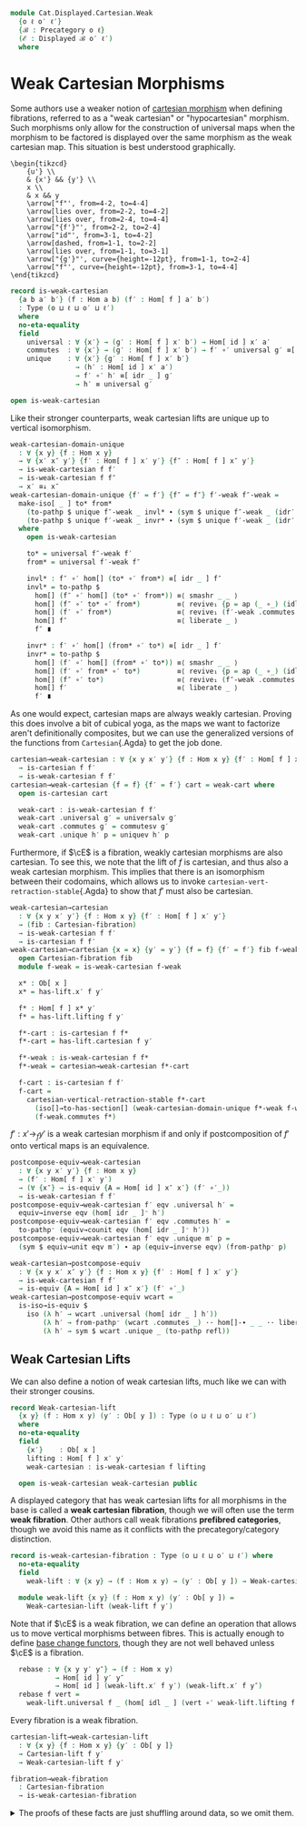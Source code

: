 <!--
```agda
open import Cat.Functor.Hom.Displayed
open import Cat.Functor.Hom.Displayed
open import Cat.Instances.Functor
open import Cat.Instances.Functor
open import Cat.Instances.Product
open import Cat.Instances.Product
open import Cat.Displayed.Fibre
open import Cat.Displayed.Base
open import Cat.Functor.Hom
open import Cat.Prelude

import Cat.Displayed.Cartesian.Indexing as Indexing
import Cat.Displayed.Cartesian.Indexing as Indexing
import Cat.Displayed.Cartesian as Cart
import Cat.Displayed.Reasoning as DR
import Cat.Displayed.Morphism as DM
import Cat.Reasoning as CR
```
-->

```agda
module Cat.Displayed.Cartesian.Weak
  {o ℓ o′ ℓ′}
  {ℬ : Precategory o ℓ}
  (ℰ : Displayed ℬ o′ ℓ′)
  where
```

<!--
```agda
open CR ℬ
open Cart ℰ
open DR ℰ
open DM ℰ
open Functor
open Functor
```
-->

# Weak Cartesian Morphisms

Some authors use a weaker notion of [cartesian morphism] when defining
fibrations, referred to as a "weak cartesian" or "hypocartesian"
morphism. Such morphisms only allow for the construction of universal
maps when the morphism to be factored is displayed over the same morphism
as the weak cartesian map. This situation is best understood graphically.

[cartesian morphism]: Cat.Displayed.Cartesian.html

~~~{.quiver}
\begin{tikzcd}
	{u'} \\
	& {x'} && {y'} \\
	x \\
	& x && y
	\arrow["f"', from=4-2, to=4-4]
	\arrow[lies over, from=2-2, to=4-2]
	\arrow[lies over, from=2-4, to=4-4]
	\arrow["{f'}"', from=2-2, to=2-4]
	\arrow["id"', from=3-1, to=4-2]
	\arrow[dashed, from=1-1, to=2-2]
	\arrow[lies over, from=1-1, to=3-1]
	\arrow["{g'}"', curve={height=-12pt}, from=1-1, to=2-4]
	\arrow["f"', curve={height=-12pt}, from=3-1, to=4-4]
\end{tikzcd}
~~~

```agda
record is-weak-cartesian
  {a b a′ b′} (f : Hom a b) (f′ : Hom[ f ] a′ b′)
  : Type (o ⊔ ℓ ⊔ o′ ⊔ ℓ′)
  where
  no-eta-equality
  field
    universal : ∀ {x′} → (g′ : Hom[ f ] x′ b′) → Hom[ id ] x′ a′
    commutes  : ∀ {x′} → (g′ : Hom[ f ] x′ b′) → f′ ∘′ universal g′ ≡[ idr _ ] g′
    unique    : ∀ {x′} {g′ : Hom[ f ] x′ b′}
                → (h′ : Hom[ id ] x′ a′)
                → f′ ∘′ h′ ≡[ idr _ ] g′
                → h′ ≡ universal g′

open is-weak-cartesian
```

Like their stronger counterparts, weak cartesian lifts are unique
up to vertical isomorphism.

```agda
weak-cartesian-domain-unique
  : ∀ {x y} {f : Hom x y}
  → ∀ {x′ x″ y′} {f′ : Hom[ f ] x′ y′} {f″ : Hom[ f ] x″ y′}
  → is-weak-cartesian f f′
  → is-weak-cartesian f f″
  → x′ ≅↓ x″
weak-cartesian-domain-unique {f′ = f′} {f″ = f″} f′-weak f″-weak =
  make-iso[ _ ] to* from*
    (to-pathp $ unique f″-weak _ invl* ∙ (sym $ unique f″-weak _ (idr′ f″)))
    (to-pathp $ unique f′-weak _ invr* ∙ (sym $ unique f′-weak _ (idr′ f′)))
  where
    open is-weak-cartesian

    to* = universal f″-weak f′
    from* = universal f′-weak f″

    invl* : f″ ∘′ hom[] (to* ∘′ from*) ≡[ idr _ ] f″
    invl* = to-pathp $
      hom[] (f″ ∘′ hom[] (to* ∘′ from*)) ≡⟨ smashr _ _ ⟩
      hom[] (f″ ∘′ to* ∘′ from*)         ≡⟨ revive₁ {p = ap (_ ∘_) (idl _)} (pulll′ (idr _) (f″-weak .commutes f′)) ⟩
      hom[] (f′ ∘′ from*)                ≡⟨ revive₁ (f′-weak .commutes f″) ⟩
      hom[] f″                           ≡⟨ liberate _ ⟩
      f″ ∎

    invr* : f′ ∘′ hom[] (from* ∘′ to*) ≡[ idr _ ] f′
    invr* = to-pathp $
      hom[] (f′ ∘′ hom[] (from* ∘′ to*)) ≡⟨ smashr _ _ ⟩
      hom[] (f′ ∘′ from* ∘′ to*)         ≡⟨ revive₁ {p = ap (_ ∘_) (idl _)} (pulll′ (idr _) (f′-weak .commutes f″)) ⟩
      hom[] (f″ ∘′ to*)                  ≡⟨ revive₁ (f″-weak .commutes f′) ⟩
      hom[] f′                           ≡⟨ liberate _ ⟩
      f′ ∎
```

As one would expect, cartesian maps are always weakly cartesian.
Proving this does involve a bit of cubical yoga, as the maps we want to
factorize aren't definitionally composites, but we can use the
generalized versions of the functions from `Cartesian`{.Agda} to get
the job done.

```agda
cartesian→weak-cartesian : ∀ {x y x′ y′} {f : Hom x y} {f′ : Hom[ f ] x′ y′}
  → is-cartesian f f′
  → is-weak-cartesian f f′
cartesian→weak-cartesian {f = f} {f′ = f′} cart = weak-cart where
  open is-cartesian cart

  weak-cart : is-weak-cartesian f f′
  weak-cart .universal g′ = universalv g′
  weak-cart .commutes g′ = commutesv g′
  weak-cart .unique h′ p = uniquev h′ p
```

Furthermore, if $\cE$ is a fibration, weakly cartesian morphisms are
also cartesian. To see this, we note that the lift of $f$ is cartesian,
and thus also a weak cartesian morphism. This implies that there is
an isomorphism between their codomains, which allows us to invoke
`cartesian-vert-retraction-stable`{.Agda} to show that $f'$ must also be
cartesian.

```agda
weak-cartesian→cartesian
  : ∀ {x y x′ y′} {f : Hom x y} {f′ : Hom[ f ] x′ y′}
  → (fib : Cartesian-fibration)
  → is-weak-cartesian f f′
  → is-cartesian f f′
weak-cartesian→cartesian {x = x} {y′ = y′} {f = f} {f′ = f′} fib f-weak = f-cart where
  open Cartesian-fibration fib
  module f-weak = is-weak-cartesian f-weak

  x* : Ob[ x ]
  x* = has-lift.x′ f y′

  f* : Hom[ f ] x* y′
  f* = has-lift.lifting f y′

  f*-cart : is-cartesian f f*
  f*-cart = has-lift.cartesian f y′

  f*-weak : is-weak-cartesian f f*
  f*-weak = cartesian→weak-cartesian f*-cart

  f-cart : is-cartesian f f′
  f-cart =
    cartesian-vertical-retraction-stable f*-cart
      (iso[]→to-has-section[] (weak-cartesian-domain-unique f*-weak f-weak))
      (f-weak.commutes f*)
```

$f' : x' \to_{f} y'$ is a weak cartesian morphism if and only if
postcomposition of $f'$ onto vertical maps is an equivalence.

```agda
postcompose-equiv→weak-cartesian
  : ∀ {x y x′ y′} {f : Hom x y}
  → (f′ : Hom[ f ] x′ y′)
  → (∀ {x″} → is-equiv {A = Hom[ id ] x″ x′} (f′ ∘′_))
  → is-weak-cartesian f f′
postcompose-equiv→weak-cartesian f′ eqv .universal h′ =
  equiv→inverse eqv (hom[ idr _ ]⁻ h′)
postcompose-equiv→weak-cartesian f′ eqv .commutes h′ =
  to-pathp⁻ (equiv→counit eqv (hom[ idr _ ]⁻ h′))
postcompose-equiv→weak-cartesian f′ eqv .unique m′ p =
  (sym $ equiv→unit eqv m′) ∙ ap (equiv→inverse eqv) (from-pathp⁻ p)

weak-cartesian→postcompose-equiv
  : ∀ {x y x′ x″ y′} {f : Hom x y} {f′ : Hom[ f ] x′ y′}
  → is-weak-cartesian f f′
  → is-equiv {A = Hom[ id ] x″ x′} (f′ ∘′_)
weak-cartesian→postcompose-equiv wcart =
  is-iso→is-equiv $
    iso (λ h′ → wcart .universal (hom[ idr _ ] h′))
        (λ h′ → from-pathp⁻ (wcart .commutes _) ·· hom[]-∙ _ _ ·· liberate _)
        (λ h′ → sym $ wcart .unique _ (to-pathp refl))
```

## Weak Cartesian Lifts

We can also define a notion of weak cartesian lifts, much like we can
with their stronger cousins.

```agda
record Weak-cartesian-lift
  {x y} (f : Hom x y) (y′ : Ob[ y ]) : Type (o ⊔ ℓ ⊔ o′ ⊔ ℓ′)
  where
  no-eta-equality
  field
    {x′}    : Ob[ x ]
    lifting : Hom[ f ] x′ y′
    weak-cartesian : is-weak-cartesian f lifting

  open is-weak-cartesian weak-cartesian public
```

A displayed category that has weak cartesian lifts for all morphisms
in the base is called a **weak cartesian fibration**, though we will
often use the term **weak fibration**. Other authors call weak
fibrations **prefibred categories**, though we avoid this name as it
conflicts with the precategory/category distinction.

```agda
record is-weak-cartesian-fibration : Type (o ⊔ ℓ ⊔ o′ ⊔ ℓ′) where
  no-eta-equality
  field
    weak-lift : ∀ {x y} → (f : Hom x y) → (y′ : Ob[ y ]) → Weak-cartesian-lift f y′

  module weak-lift {x y} (f : Hom x y) (y′ : Ob[ y ]) =
    Weak-cartesian-lift (weak-lift f y′)
```

Note that if $\cE$ is a weak fibration, we can define an operation that
allows us to move vertical morphisms between fibres. This is actually
enough to define [base change functors], though they are not well behaved
unless $\cE$ is a fibration.

[base change functors]: Cat.Displayed.Cartesian.Indexing.html

```agda
  rebase : ∀ {x y y′ y″} → (f : Hom x y)
           → Hom[ id ] y′ y″
           → Hom[ id ] (weak-lift.x′ f y′) (weak-lift.x′ f y″)
  rebase f vert =
    weak-lift.universal f _ (hom[ idl _ ] (vert ∘′ weak-lift.lifting f _))
```

Every fibration is a weak fibration.

```agda
cartesian-lift→weak-cartesian-lift
  : ∀ {x y} {f : Hom x y} {y′ : Ob[ y ]}
  → Cartesian-lift f y′
  → Weak-cartesian-lift f y′

fibration→weak-fibration
  : Cartesian-fibration
  → is-weak-cartesian-fibration
```

<details>
<summary>The proofs of these facts are just shuffling around data, so we
omit them.
</summary>
```agda
cartesian-lift→weak-cartesian-lift cart .Weak-cartesian-lift.x′ =
  Cartesian-lift.x′ cart
cartesian-lift→weak-cartesian-lift cart .Weak-cartesian-lift.lifting =
  Cartesian-lift.lifting cart
cartesian-lift→weak-cartesian-lift cart .Weak-cartesian-lift.weak-cartesian =
  cartesian→weak-cartesian (Cartesian-lift.cartesian cart)

fibration→weak-fibration fib .is-weak-cartesian-fibration.weak-lift x y′ =
  cartesian-lift→weak-cartesian-lift (Cartesian-fibration.has-lift fib x y′)
```
</details>


Notably, weak fibrations are fibrations when weak cartesian morphisms
are closed under composition.

```agda
module _ where
  open Cartesian-fibration
  open is-cartesian

  weak-fibration→fibration
    : is-weak-cartesian-fibration
    → (∀ {x y z x′ y′ z′} {f : Hom y z} {g : Hom x y}
       → {f′ : Hom[ f ] y′ z′} {g′ : Hom[ g ] x′ y′}
       → is-weak-cartesian f f′ → is-weak-cartesian g g′
       → is-weak-cartesian (f ∘ g) (f′ ∘′ g′))
    → Cartesian-fibration
  weak-fibration→fibration weak-fib weak-∘ .has-lift {x = x} f y′ = f-lift where
    open is-weak-cartesian-fibration weak-fib

    module weak-∘ {x y z} (f : Hom y z) (g : Hom x y) (z′ : Ob[ z ]) =
      is-weak-cartesian (weak-∘ (weak-lift.weak-cartesian f z′)
                                (weak-lift.weak-cartesian g _))
```

To show that $f$ has a cartesian lift, we begin by taking the weak
cartesian lift $f^{*}$ of $f$.

~~~{.quiver}
\begin{tikzcd}
	\textcolor{rgb,255:red,214;green,92;blue,92}{x^{*}} && {y'} \\
	\\
	x && y
	\arrow["f", from=3-1, to=3-3]
	\arrow[lies over, color={rgb,255:red,214;green,92;blue,92}, from=1-1, to=3-1]
	\arrow[lies over, from=1-3, to=3-3]
	\arrow["{f^{*}}", color={rgb,255:red,214;green,92;blue,92}, from=1-1, to=1-3]
\end{tikzcd}
~~~

```agda
    x* : Ob[ x ]
    x* = weak-lift.x′ f y′

    f* : Hom[ f ] x* y′
    f* = weak-lift.lifting f y′

    f*-weak-cartesian : is-weak-cartesian f f*
    f*-weak-cartesian = weak-lift.weak-cartesian f y′

    module f* = is-weak-cartesian (f*-weak-cartesian)
```

We must now show that the weak cartesian morphism $f^{*}$ is actually
cartesian. To do this, we must construct the following unique universal
map:

~~~{.quiver}
\begin{tikzcd}
	{u'} \\
	&& {x^{*}} && {y'} \\
	u \\
	&& x && y
	\arrow["f", from=4-3, to=4-5]
	\arrow[lies over, from=2-3, to=4-3]
	\arrow[lies over, from=2-5, to=4-5]
	\arrow["{f^{*}}", from=2-3, to=2-5]
	\arrow[color={rgb,255:red,214;green,92;blue,92}, dashed, from=1-1, to=2-3]
	\arrow["m", from=3-1, to=4-3]
	\arrow["{h'}", curve={height=-18pt}, from=1-1, to=2-5]
	\arrow[lies over, from=1-1, to=3-1]
\end{tikzcd}
~~~

To do this, we shall first take the weak cartesian lift $m^{*}$ of
$m$. Both $f^{*}$ and $m^{*}$ are weak cartesian, which means that
their composite is also weak cartesian by our hypothesis. We can
then factor $h'$ through $f^{*} \cdot m^{*}$ to obtain a vertical
morphism $u' \to u^{*}$, which we can then compose with $m^{*}$
to obtain the requisite map.

```agda
    module Morphisms
      {u : Ob} {u′ : Ob[ u ]} (m : Hom u x) (h′ : Hom[ f ∘ m ] u′ y′)
      where
        u* : Ob[ u ]
        u* = weak-lift.x′ m _

        m* : Hom[ m ] u* x*
        m* = weak-lift.lifting m _

        m*-weak-cartesian : is-weak-cartesian m m*
        m*-weak-cartesian = weak-lift.weak-cartesian m x*

        module m* = is-weak-cartesian m*-weak-cartesian
        module f*∘m* = is-weak-cartesian (weak-∘ f*-weak-cartesian m*-weak-cartesian)
```


```agda
    f*-cartesian : is-cartesian f f*
    f*-cartesian .universal {u = u} {u′ = u′} m h′ =
      hom[ idr m ] (m* ∘′  f*∘m*.universal h′)
      where open Morphisms m h′
```

<details>
<summary> Showing that this commutes is mostly an exercise in cubical
yoga; the only real mathematical content is that the factorization of
$h'$ via $f^{*} \cdot m^{*}$ commutes.
</summary>
```agda
    f*-cartesian .commutes {u = u} {u′ = u′} m h′ = path
      where
        open Morphisms m h′

        abstract
          path : f* ∘′ hom[ idr m ] (m* ∘′ f*∘m*.universal h′) ≡ h′
          path =
            f* ∘′ hom[] (m* ∘′ f*∘m*.universal h′)   ≡⟨ whisker-r _ ⟩
            hom[] (f* ∘′ m* ∘′ f*∘m*.universal h′)   ≡⟨ assoc[] {q = idr _} ⟩
            hom[] ((f* ∘′ m*) ∘′ f*∘m*.universal h′) ≡⟨ hom[]⟩⟨ from-pathp⁻ (f*∘m*.commutes h′) ⟩
            hom[] (hom[] h′)                         ≡⟨ hom[]-∙ _ _ ∙ liberate _ ⟩
            h′                                       ∎
```
</details>

<details>
<summary>Uniqueness follows similarly as some cubical yoga, followed by
the fact that both $m^{*}$ and $f^{*} \cdot m^{*}$ are weak cartesian
maps.
</summary>
```agda
    f*-cartesian .unique {u = u} {u′ = u′} {m = m} {h′ = h′} m′ p = path
      where
        open Morphisms m h′

        abstract
          universal-path : (f* ∘′ m*) ∘′ m*.universal m′ ≡[ idr (f ∘ m) ] h′
          universal-path = to-pathp $
            hom[] ((f* ∘′ m*) ∘′ m*.universal m′) ≡˘⟨ assoc[] {p = ap (f ∘_) (idr m)} ⟩
            hom[] (f* ∘′ (m* ∘′ m*.universal m′)) ≡⟨ hom[]⟩⟨ ap (f* ∘′_) (from-pathp⁻ (m*.commutes m′)) ⟩
            hom[] (f* ∘′ hom[] m′)                ≡⟨ smashr _ _ ∙ liberate _ ⟩
            f* ∘′ m′                              ≡⟨ p ⟩
            h′ ∎

          path : m′ ≡ hom[ idr m ] (m* ∘′ f*∘m*.universal h′)
          path =
            m′                               ≡˘⟨ from-pathp (m*.commutes m′) ⟩
            hom[] (m* ∘′ m*.universal m′)    ≡⟨ reindex _ (idr m) ⟩
            hom[] (m* ∘′ m*.universal m′)    ≡⟨ hom[]⟩⟨ ap (m* ∘′_) (f*∘m*.unique _ universal-path) ⟩
            hom[] (m* ∘′ f*∘m*.universal h′) ∎
```
</details>

Putting this all together, we can finally deduce that $f^{*}$ is
a cartesian lift of $f$.

```agda
    f-lift : Cartesian-lift f y′
    f-lift .Cartesian-lift.x′ = x*
    f-lift .Cartesian-lift.lifting = f*
    f-lift .Cartesian-lift.cartesian = f*-cartesian
```

## Factorisations in Weak Fibrations

If $\cE$ is a weak fibration, then every morphism factorizes into
a vertical morphism followed by a weak cartesian morphism.

```agda
record weak-cartesian-factorisation
  {x y x′ y′} {f : Hom x y}
  (f′ : Hom[ f ] x′ y′)
  : Type (o ⊔ ℓ ⊔ o′ ⊔ ℓ′)
  where
  no-eta-equality
  field
    {x″} : Ob[ x ]
    vertical : Hom[ id ] x′ x″
    weak-cart : Hom[ f ] x″ y′
    has-weak-cartesian : is-weak-cartesian f weak-cart
    factors : f′ ≡[ sym (idr _) ] weak-cart ∘′ vertical

weak-fibration→weak-cartesian-factors
  : ∀ {x y x′ y′} {f : Hom x y}
  → is-weak-cartesian-fibration
  → (f′ : Hom[ f ] x′ y′)
  → weak-cartesian-factorisation f′
```

Because $\cE$ is a weak fibration, every morphism in $\cB$ has a weak
cartesian lift. This allows us to take the lift of $f$, which will
form the weak cartesian component of the factorisation. The vertical
component can be obtained by taking the universal factorisation of
$f'$ by the lift of $f$.

```agda
weak-fibration→weak-cartesian-factors {y′ = y′} {f = f} wfib f′ = weak-factor where
  open is-weak-cartesian-fibration wfib
  module f-lift = weak-lift f y′
  open weak-cartesian-factorisation

  weak-factor : weak-cartesian-factorisation f′
  weak-factor .x″ = f-lift.x′
  weak-factor .vertical = f-lift.universal f′
  weak-factor .weak-cart = f-lift.lifting
  weak-factor .has-weak-cartesian = f-lift.weak-cartesian
  weak-factor .factors = symP $ f-lift.commutes f′
```

## Weak Fibrations and Equivalence of Hom Sets

If $\cE$ is a weak fibration, then the hom sets $x' \to_f y'$ and
$x' \to_{id} f^{*}(y')$ are equivalent, where $f^{*}(y')$ is the domain
of the lift of $f$ along $y'$. To go from $f' : x' \to_u y'$ to
$x' \to_{id} f^{*}(y')$, we use the vertical component of the
factorisation of $f'$; this forms an equivalence, as this factorisation
is unique.

```agda
module _ (wfib : is-weak-cartesian-fibration) where
  open is-weak-cartesian-fibration wfib

  weak-fibration→universal-is-equiv
    : ∀ {x y x′ y′}
    → (f : Hom x y)
    → is-equiv (weak-lift.universal f y′ {x′})
  weak-fibration→universal-is-equiv {y′ = y′} f = is-iso→is-equiv $
    iso (λ f′ → hom[ idr f ] (weak-lift.lifting f y′ ∘′ f′) )
        (λ f′ → sym $ weak-lift.unique f y′ f′ (to-pathp refl))
        (λ f′ → cancel _ _ (weak-lift.commutes f y′ f′))

  weak-fibration→vertical-equiv
    : ∀ {x y x′ y′}
    → (f : Hom x y)
    → Hom[ f ] x′ y′ ≃ Hom[ id ] x′ (weak-lift.x′ f y′)
  weak-fibration→vertical-equiv {y′ = y′} f =
    weak-lift.universal f y′ ,
    weak-fibration→universal-is-equiv f
```

Furthermore, this equivalence can be extended into a natural isomorphism
between $\cE_{u}(-,y')$ and $\cE_{x}(-,u^{*}(y'))$.

```agda
  weak-fibration→hom-iso-into
    : ∀ {x y y′} (u : Hom x y)
    → natural-iso (Hom-over-into ℰ u y′) (Hom-into (Fibre ℰ x) (weak-lift.x′ u y′))
  weak-fibration→hom-iso-into {x} {y} {y′} u = to-natural-iso mi where
    open make-natural-iso

    u*y′ : Ob[ x ]
    u*y′ = weak-lift.x′ u y′

    mi : make-natural-iso (Hom-over-into ℰ u y′) (Hom-into (Fibre ℰ x) u*y′)
    mi .eta x u′ = weak-lift.universal u y′ u′
    mi .inv x v′ = hom[ idr u ] (weak-lift.lifting u y′ ∘′ v′)
    mi .eta∘inv x = funext λ v′ →
      sym $ weak-lift.unique u _ _ (to-pathp refl)
    mi .inv∘eta x = funext λ u′ →
      from-pathp (weak-lift.commutes u _ _)
    mi .natural x y v′ = funext λ u′ →
      weak-lift.unique u _ _ $ to-pathp $
        smashr _ _
        ∙ weave _ (ap (u ∘_) (idl id)) _ (pulll′ _ (weak-lift.commutes _ _ _))
```

An *extremely* useful fact is that the converse is true: if there is some
lifting of objects $\cE_{y} \to \cE_{x}$ for every morphism $f : x \to y$
in $\cB$, along with a natural equivalence of homs as above, then
$\cE$ is a weak fibration.

This result is the primary reason to care about weak fibrations, as we
already have a toolkit for constructing natural equivalences of
hom sets! Most notably, this allows us to use the theory of [adjuncts]
to construct weak fibrations.

[adjuncts]: Cat.Functor.Adjoint.html#adjuncts

```agda
module _ (_*₀_ : ∀ {x y} → Hom x y → Ob[ y ] → Ob[ x ]) where
  open is-weak-cartesian-fibration
  open Weak-cartesian-lift
  open is-weak-cartesian

  private
    vertical-equiv-iso-natural
      : (∀ {x y x′ y′} {f : Hom x y} → Hom[ f ] x′ y′ → Hom[ id ] x′ (f *₀ y′))
      → Type _
    vertical-equiv-iso-natural to =
      ∀ {x y x′ x″ y′} {f : Hom x y}
      → (f′ : Hom[ f ] x″ y′) (g′ : Hom[ id ] x′ x″)
      → to (hom[ idr _ ] (f′ ∘′ g′)) ≡[ sym (idl id) ] to f′ ∘′ g′

  vertical-equiv→weak-fibration
    : (to* : ∀ {x y x′ y′} {f : Hom x y} → Hom[ f ] x′ y′ → Hom[ id ] x′ (f *₀ y′))
    → (∀ {x y x′ y′} {f : Hom x y} → is-equiv (to* {x} {y} {x′} {y′} {f}))
    → vertical-equiv-iso-natural to*
    → is-weak-cartesian-fibration
  vertical-equiv→weak-fibration to* to-eqv natural .weak-lift f y′ = f-lift where
```

To start, we note that the inverse portion of the equivalence is also
natural.

```agda
    from* : ∀ {x y x′ y′} {f : Hom x y} → Hom[ id ] x′ (f *₀ y′) → Hom[ f ] x′ y′
    from* = equiv→inverse to-eqv

    from*-natural
      : ∀ {x y} {f : Hom x y} {x′ x″ : Ob[ x ]} {y′ : Ob[ y ]}
      → (f′ : Hom[ id ] x″ (f *₀ y′)) (g′ : Hom[ id ] x′ x″)
      → from* (hom[ idl id ] (f′ ∘′ g′)) ≡[ sym (idr f) ] from* f′ ∘′ g′
    from*-natural {f = f} f′ g′ =
      to-pathp⁻ $ ap fst $ is-contr→is-prop (to-eqv .is-eqv (hom[ idl id ] (f′ ∘′ g′)))
        (from* (hom[ idl id ] (f′ ∘′ g′)) , equiv→counit to-eqv _)
        (hom[ idr f ] (from* f′ ∘′ g′) , from-pathp⁻ (natural (from* f′) g′) ∙
                                        (hom[]⟩⟨ ap (_∘′ g′) (equiv→counit to-eqv _)))
```

We then proceed to construct a weak lift of $f$. We can use our object
lifting function to construct the domain of the lift, apply the inverse
direction of the equivalence to $id' : f^{*}(y') \to f^{*}(y')$ to
obtain the required lifting $x' \to_{f} f^{*}(y')$.

```agda
    f-lift : Weak-cartesian-lift f y′
    f-lift .x′ = f *₀ y′
    f-lift .lifting = from* id′
```

Now, we must show that the constructed lifting is weakly cartesian. We
can use the forward direction of the equivalence to construct the
universal map; the remaining properties follow from the fact that
the equivalence is natural.

```agda
    f-lift .weak-cartesian .universal g′ = to* g′
    f-lift .weak-cartesian .commutes g′ = to-pathp $
      hom[] (from* id′ ∘′ to* g′)   ≡˘⟨ from-pathp⁻ (from*-natural id′ (to* g′)) ⟩
      from* (hom[] (id′ ∘′ to* g′)) ≡⟨ ap from* idl[] ⟩
      from* (to* g′)                ≡⟨ equiv→unit to-eqv g′ ⟩
      g′                            ∎
    f-lift .weak-cartesian .unique {g′ = g′} h′ p =
      h′                            ≡˘⟨ idl[] {p = idl id} ⟩
      hom[] (id′ ∘′ h′)             ≡˘⟨ hom[]⟩⟨ ap (_∘′ h′) (equiv→counit to-eqv id′) ⟩
      hom[] (to* (from* id′) ∘′ h′) ≡˘⟨ from-pathp⁻ (natural (from* id′) h′) ⟩
      to* (hom[] (from* id′ ∘′ h′)) ≡⟨ ap to* (from-pathp p) ⟩
      to* g′                        ∎
```

<!--
```agda
module _ (U : ∀ {x y} → Hom x y → Functor (Fibre ℰ y) (Fibre ℰ x)) where
  open Functor
  open _=>_

  hom-iso→weak-fibration
    : (∀ {x y y′} (u : Hom x y)
       → natural-iso (Hom-over-into ℰ u y′) (Hom-into (Fibre ℰ x) (U u .F₀ y′)))
    → is-weak-cartesian-fibration
  hom-iso→weak-fibration hom-iso =
    vertical-equiv→weak-fibration
      (λ u → U u .F₀)
      (λ u′ → natural-iso.to (hom-iso _) .η _ u′)
      (natural-iso-to-is-equiv (hom-iso _) _)
      λ f′ g′ → to-pathp⁻ $
        happly (natural-iso.to (hom-iso _) .is-natural _ _ g′) f′
```
-->


Note that this result does *not* extend to fibrations; the equivalence
of homs can only get us weak cartesian lifts. To make the final step
to a fibration, we need to use other means.

However, we do obtain a natural isomorphism between $\cE_{u}(x',-)$ and
$cE_{y}(x',u^{*}(-))$.

```agda
module _ (fib : Cartesian-fibration) where
  open Cartesian-fibration fib
  open Indexing ℰ fib

  fibration→hom-iso-from
    : ∀ {x y x′} (u : Hom x y)
    → natural-iso
      (Hom-over-from ℰ u x′)
      (Hom-from (Fibre ℰ x) x′ F∘ base-change u)
  fibration→hom-iso-from {x} {y} {x′} u = to-natural-iso mi where
    open make-natural-iso

    mi : make-natural-iso
          (Hom-over-from ℰ u x′)
          (Hom-from (Fibre ℰ x) x′ F∘ base-change u)
    mi .eta x u′ = has-lift.universalv u x u′
    mi .inv x v′ = hom[ idr u ] (has-lift.lifting u x ∘′ v′)
    mi .eta∘inv x = funext λ v′ →
      sym $ has-lift.uniquev u _ _ (to-pathp refl)
    mi .inv∘eta x = funext λ u′ →
      from-pathp (has-lift.commutesv u _ _)
    mi .natural _ _ v′ = funext λ u′ →
      has-lift.unique u _ _ $ to-pathp $
        smashr _ _
        ·· revive₁ (pulll[] _ (has-lift.commutesv u _ _))
        ·· smashl _ _
        ·· weave _ (pullr (idr u)) _ (pullr[] _ (has-lift.commutesv u _ _))
        ·· duplicate id-comm-sym _ (idl u)
```

<!--
```agda
  fibration→universal-is-equiv
    : ∀ {x y x′ y′}
    → (f : Hom x y)
    → is-equiv (has-lift.universalv f y′ {x′})
  fibration→universal-is-equiv f =
    weak-fibration→universal-is-equiv (fibration→weak-fibration fib) f

  fibration→vertical-equiv
    : ∀ {x y x′ y′}
    → (f : Hom x y)
    → Hom[ f ] x′ y′ ≃ Hom[ id ] x′ (has-lift.x′ f y′)
  fibration→vertical-equiv f =
    weak-fibration→vertical-equiv (fibration→weak-fibration fib) f

  fibration→hom-iso-into
    : ∀ {x y y′} (u : Hom x y)
    → natural-iso
      (Hom-over-into ℰ u y′)
      (Hom-into (Fibre ℰ x) (has-lift.x′ u y′))
  fibration→hom-iso-into u =
    weak-fibration→hom-iso-into (fibration→weak-fibration fib) u
```
-->

If we combine this with `weak-fibration→hom-iso-into`{.Agda}, we obtain
a natural iso between $\cE_{u}(-,-)$ and $\cE_{id}(-,u^{*}(-))$.

```agda
  fibration→hom-iso
    : ∀ {x y} (u : Hom x y)
    → natural-iso (Hom-over ℰ u) (Hom[-,-] (Fibre ℰ x) F∘ (Id F× base-change u))
  fibration→hom-iso {x = x} u = to-natural-iso mi where
    open make-natural-iso
    open _=>_

    module into-iso {y′} = natural-iso (fibration→hom-iso-into {y′ = y′} u)
    module from-iso {x′} = natural-iso (fibration→hom-iso-from {x′ = x′} u)

    mi : make-natural-iso (Hom-over ℰ u) (Hom[-,-] (Fibre ℰ x) F∘ (Id F× base-change u))
    mi .eta x u′ = has-lift.universalv u _ u′
    mi .inv x v′ = hom[ idr u ] (has-lift.lifting u _ ∘′ v′)
    mi .eta∘inv x = funext λ v′ →
      sym $ has-lift.uniquev u _ _ (to-pathp refl)
    mi .inv∘eta x = funext λ u′ →
      from-pathp (has-lift.commutesv u _ _)
    mi .natural _ _ (v₁′ , v₂′) = funext λ u′ →
      sym (apr′ (happly (into-iso.to .is-natural _ _ v₁′) u′))
      ·· sym (happly (from-iso.to .is-natural _ _ v₂′) (hom[ idr _ ] (u′ ∘′ v₁′)))
      ·· ap (into-iso.to .η _) (smashr _ _ ∙ reindex _ _ )
```
